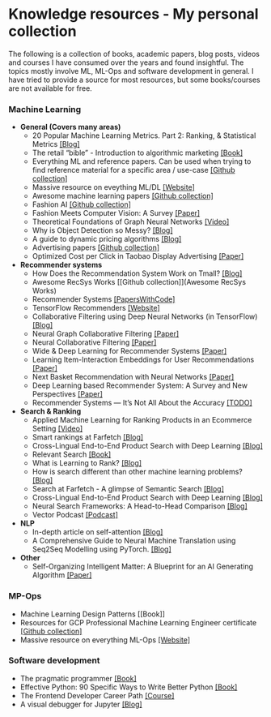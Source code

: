 # Knowledge resources - My personal collection
The following is a collection of books, academic papers, blog posts, videos and courses I
have consumed over the years and found insightful. The topics mostly involve ML, ML-Ops and software development in general.
I have tried to provide a source for most resources, but some books/courses are not available for free.

### Machine Learning
  * **General (Covers many areas)**
    * 20 Popular Machine Learning Metrics. Part 2: Ranking, & Statistical Metrics [[Blog]](https://towardsdatascience.com/20-popular-machine-learning-metrics-part-2-ranking-statistical-metrics-22c3e5a937b6)     
    * The retail “bible” - Introduction to algorithmic marketing [[Book]](https://algorithmicweb.files.wordpress.com/2018/07/algorithmic-marketing-ai-for-marketing-operations-r1-7g.pdf)
    * Everything ML and reference papers. Can be used when trying to find reference material for a specific area / use-case [[Github collection]](https://github.com/ikatsov/tensor-house)
    * Massive resource on eveything ML/DL [[Website]](https://mlcompendium.gitbook.io/machine-and-deep-learning-compendium/)
    * Awesome machine learning papers [[Github collection]](https://github.com/ishugaepov/Awesome-Machine-Learning-Papers)
    * Fashion AI [[Github collection]](https://github.com/ayushidalmia/awesome-fashion-ai#personalisationrecommendationoutfit-compositioncompatibility)
    * Fashion Meets Computer Vision: A Survey [[Paper]](https://arxiv.org/pdf/2003.13988.pdf)
    * Theoretical Foundations of Graph Neural Networks [[Video]](https://www.youtube.com/watch?v=uF53xsT7mjc)
    * Why is Object Detection so Messy? [[Blog]](https://towardsdatascience.com/why-is-object-detection-so-messy-6a91191579b8)
    * A guide to dynamic pricing algorithms [[Blog]](https://blog.griddynamics.com/dynamic-pricing-algorithms/)
    * Advertising papers [[Github collection]](https://github.com/tisonet/advertising-papers)
    * Optimized Cost per Click in Taobao Display Advertising [[Paper]](https://github.com/wzhe06/Ad-papers/blob/master/Bidding%20Strategy/Optimized%20Cost%20per%20Click%20in%20Taobao%20Display%20Advertising.pdf)
  * **Recommender systems**
    * How Does the Recommendation System Work on Tmall? [[Blog]](https://www.alibabacloud.com/blog/how-does-the-recommendation-system-work-on-tmall_595335)
    * Awesome RecSys Works [[Github collection]](Awesome RecSys Works)
    * Recommender Systems [[PapersWithCode]](https://paperswithcode.com/task/recommendation-systems)
    * TensorFlow Recommenders [[Website]](https://www.tensorflow.org/recommenders)
    * Collaborative Filtering using Deep Neural Networks (in TensorFlow) [[Blog]](https://medium.com/@victorkohler/collaborative-filtering-using-deep-neural-networks-in-tensorflow-96e5d41a39a1)
    * Neural Graph Collaborative Filtering [[Paper]](https://arxiv.org/pdf/1905.08108.pdf)
    * Neural Collaborative Filtering [[Paper]](https://arxiv.org/pdf/1708.05031.pdf)
    * Wide & Deep Learning for Recommender Systems [[Paper]](https://arxiv.org/pdf/1606.07792.pdf)
    * Learning Item-Interaction Embeddings for User Recommendations [[Paper]](https://arxiv.org/pdf/1812.04407.pdf)
    * Next Basket Recommendation with Neural Networks [[Paper]](http://ceur-ws.org/Vol-1441/recsys2015_poster15.pdf)
    * Deep Learning based Recommender System: A Survey and New Perspectives [[Paper]](https://arxiv.org/pdf/1707.07435.pdf)
    * Recommender Systems — It’s Not All About the Accuracy [[TODO]](https://gab41.lab41.org/recommender-systems-its-not-all-about-the-accuracy-562c7dceeaff)
  * **Search & Ranking**
    * Applied Machine Learning for Ranking Products in an Ecommerce Setting [[Video]](https://databricks.com/session_eu19/applied-machine-learning-for-ranking-products-in-an-ecommerce-setting)
    * Smart rankings at Farfetch [[Blog]](https://medium.com/farfetch-tech-blog/smart-rankings-at-farfetch-101-da83b56bf8ab)
    * Cross-Lingual End-to-End Product Search with Deep Learning [[Blog]](https://engineering.zalando.com/posts/2018/02/search-deep-neural-network.html?fbclid=IwAR3shbHJnUem8lgRJl3ZM13MPTZtZtjboiApyrrNtPptHN-BVwJHkrg7t5g)
    * Relevant Search [[Book]](https://github.com/miollek/Free-Elasticsearch-Books/blob/master/book/Relevant%20Search.pdf)
    * What is Learning to Rank? [[Blog]](https://opensourceconnections.com/blog/2017/02/24/what-is-learning-to-rank/)
    * How is search different than other machine learning problems? [[Blog]](https://opensourceconnections.com/blog/2017/08/03/search-as-machine-learning-prob/)
    * Search at Farfetch - A glimpse of Semantic Search [[Blog]](https://www.linkedin.com/pulse/search-farfetch-glimpse-semantic-jos%C3%A9-marcelino/?articleId=6689203537345347585)
    * Cross-Lingual End-to-End Product Search with Deep Learning [[Blog]](https://engineering.zalando.com/posts/2018/02/search-deep-neural-network.html)
    * Neural Search Frameworks: A Head-to-Head Comparison [[Blog]](https://dmitry-kan.medium.com/neural-search-frameworks-a-head-to-head-comparison-976aa6662d20)
    * Vector Podcast [[Podcast]](https://www.youtube.com/@VectorPodcast/featured)
  * **NLP**
    * In-depth article on self-attention [[Blog]](https://towardsdatascience.com/illustrated-self-attention-2d627e33b20a)
    * A Comprehensive Guide to Neural Machine Translation using Seq2Seq Modelling using PyTorch. [[Blog]](https://towardsdatascience.com/a-comprehensive-guide-to-neural-machine-translation-using-seq2sequence-modelling-using-pytorch-41c9b84ba350)
  * **Other**
    * Self-Organizing Intelligent Matter: A Blueprint for an AI Generating Algorithm [[Paper]](https://openreview.net/pdf?id=160xFQdp7HR)
### MP-Ops
  * Machine Learning Design Patterns [[Book]]
  * Resources for GCP Professional Machine Learning Engineer certificate [[Github collection]](https://github.com/sathishvj/awesome-gcp-certifications/blob/master/professional-machine-learning-engineer.md)
  * Massive resource on everything ML-Ops [[Website]](https://ml-ops.org/)
### Software development
  * The pragmatic programmer [[Book]](https://lamngoctam.github.io/assets/books/The%20Pragmatic%20Programmer.pdf)
  * Effective Python: 90 Specific Ways to Write Better Python [[Book]](https://github.com/camoverride/lit/blob/master/Effective-Python.pdf)
  * The Frontend Developer Career Path [[Course]](https://scrimba.com/learn/frontend)
  * A visual debugger for Jupyter [[Blog]](https://blog.jupyter.org/a-visual-debugger-for-jupyter-914e61716559)
